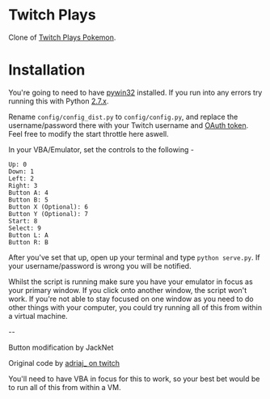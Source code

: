 Twitch Plays
============

Clone of [Twitch Plays Pokemon](http://twitch.tv/twitch_plays_pokemon).



Installation
============

You're going to need to have [pywin32](http://sourceforge.net/projects/pywin32/) installed. If you run into any errors try running this with Python [2.7.x](http://www.python.org/download/releases/2.7/).

Rename `config/config_dist.py` to `config/config.py`, and replace the username/password there with your Twitch username and [OAuth token](http://www.twitchapps.com/tmi/). Feel free to modify the start throttle here aswell.

In your VBA/Emulator, set the controls to the following -

```
Up: 0
Down: 1
Left: 2
Right: 3
Button A: 4
Button B: 5
Button X (Optional): 6
Button Y (Optional): 7
Start: 8
Select: 9
Button L: A
Button R: B
```

After you've set that up, open up your terminal and type `python serve.py`. If your username/password is wrong you will be notified.

Whilst the script is running make sure you have your emulator in focus as your primary window. If you click onto another window, the script won't work. If you're not able to stay focused on one window as you need to do other things with your computer, you could try running all of this from within a virtual machine.

--

Button modification by JackNet

Original code by [adriaj_ on twitch](http://www.twitch.tv/aidraj_)

You'll need to have VBA in focus for this to work, so your best bet would be to run all of this
from within a VM.
